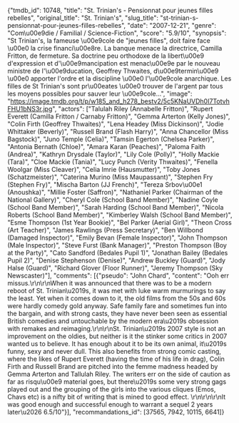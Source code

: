 {"tmdb_id": 10748, "title": "St. Trinian's - Pensionnat pour jeunes filles rebelles", "original_title": "St. Trinian's", "slug_title": "st-trinian-s-pensionnat-pour-jeunes-filles-rebelles", "date": "2007-12-21", "genre": "Com\u00e9die / Familial / Science-Fiction", "score": "5.9/10", "synopsis": "St Trinian's, la fameuse \u00e9cole de \"jeunes filles\", doit faire face \u00e0 la crise financi\u00e8re. La banque menace la directrice, Camilla Fritton, de fermeture. Sa doctrine peu orthodoxe de la libert\u00e9 d'expression et d'\u00e9mancipation est menac\u00e9e par le nouveau ministre de l'\u00e9ducation, Geoffrey Thwaites, d\u00e9termin\u00e9 \u00e0 apporter l'ordre et la discipline \u00e0 l'\u00e9cole anarchique. Les filles de St Trinian's sont pr\u00eates \u00e0 trouver de l'argent par tous les moyens possibles pour sauver leur \u00e9cole...", "image": "https://image.tmdb.org/t/p/w185_and_h278_bestv2/5c5KNaUVDh0I7TotvhFHU1bNS3r.jpg", "actors": ["Talulah Riley (Annabelle Fritton)", "Rupert Everett (Camilla Fritton / Carnaby Fritton)", "Gemma Arterton (Kelly Jones)", "Colin Firth (Geoffrey Thwaites)", "Lena Headey (Miss Dickinson)", "Jodie Whittaker (Beverly)", "Russell Brand (Flash Harry)", "Anna Chancellor (Miss Bagstock)", "Juno Temple (Celia)", "Tamsin Egerton (Chelsea Parker)", "Antonia Bernath (Chloe)", "Amara Karan (Peaches)", "Paloma Faith (Andrea)", "Kathryn Drysdale (Taylor)", "Lily Cole (Polly)", "Holly Mackie (Tara)", "Cloe Mackie (Tania)", "Lucy Punch (Verity Thwaites)", "Fenella Woolgar (Miss Cleaver)", "Celia Imrie (Hausmutter)", "Toby Jones (Schatzmeister)", "Caterina Murino (Miss Maupassant)", "Stephen Fry (Stephen Fry)", "Mischa Barton (JJ French)", "Tereza Srbov\u00e1 (Anoushka)", "Millie Foster (Saffron)", "Nathaniel Parker (Chairman of the National Gallery)", "Cheryl Cole (School Band Member)", "Nadine Coyle (School Band Member)", "Sarah Harding (School Band Member)", "Nicola Roberts (School Band Member)", "Kimberley Walsh (School Band Member)", "Esme Thompson (1st Year Bookie)", "Bel Parker (Aerial Girl)", "Theon Cross (Art Teacher)", "James Rawlings (Press Secretary)", "Ben Willbond (Damaged Inspector)", "Emily Bevan (Female Inspector)", "John Thompson (Male Inspector)", "Steve Furst (Bank Manager)", "Preston Thompson (Boy at the Party)", "Cato Sandford (Bedales Pupil 1)", "Jonathan Bailey (Bedales Pupil 2)", "Denise Stephenson (Denise)", "Andrew Buckley (Guard)", "Jody Halse (Guard)", "Richard Glover (Floor Runner)", "Jeremy Thompson (Sky Newscaster)"], "comments": [{"pseudo": "John Chard", "content": "Ooh err missus.\r\n\r\nWhen it was announced that there was to be a modern reboot of St. Trinian\u2019s, it was met with luke warm murmurings to say the least. Yet when it comes down to it, the old films from the 50s and 60s were hardly comedy gold anyway. Safe family fare and sometimes fun into the bargain, and with strong casts, they have never been seen as essential British comedies and untouchable by the modern era\u2019s obsession with remakes and reimaging.\r\n\r\nSt. Trinian\u2019s 2007 style is not an improvement on the oldies, but neither is it the stinker some critics in 2007 wanted us to believe. It has enough about it to be its own animal, it\u2019s funny, sexy and never dull. This also benefits from strong comic casting, where the likes of Rupert Everett (having the time of his life in drag), Colin Firth and Russell Brand are pitched into the femme madness headed by Gemma Arterton and Tallulah Riley. The writers err on the side of caution as far as risqu\u00e9 material goes, but there\u2019s some very strong gags played out and the grouping of the girls into the various cliques (Emos, Chavs etc) is a nifty bit of writing that is mined to good effect.  \r\n\r\n\r\nIt was good enough and successful enough to warrant a sequel 2 years later\u2026  6.5/10"}], "recommandations_id": [37565, 7942, 10115, 6641]}